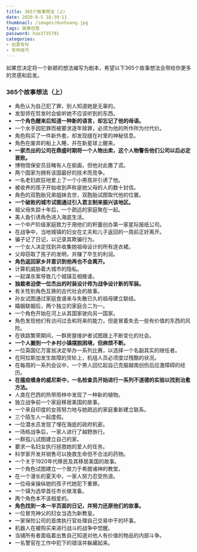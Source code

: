 ```yaml
---
title: 365个故事想法（上）
date: 2020-8-5 18:39:11
thumbnail: /images/dunhuang.jpg
tags: 故事创意
password: hao3735791
categories:
- 创意写作
- 写作技巧
---
```


如果您决定将一个新颖的想法编写为剧本，希望以下365个故事想法会带给你更多的灵感和启发。

### 365个故事想法（上）
<!-- more -->
- 角色认为自己犯了罪，别人知道她是无辜的。
- 发型师在剪发时会偷听她不应该听到的东西。
- **一个角色醒来后知道一种新的语言，却忘记了他的母语。**
- 一个水手因犯罪而被要求逐年赎罪，必须为他的所作所为付代价。
- 角色购买了一件新外套，却发现缝在衬里的神秘信息。
- 角色在废弃的船上入睡，并在新星球上醒来。
- **一家杰出的公司在鼎盛时期将一个人物出卖，这个人物警告他们公司以后必定衰败。**
- 博物馆保安员目睹有人在偷画，但他对此撒了谎。
- 两个国家为拥有该国最好的技术而竞争。
- 一名老妇疯狂地爱上了一个小男孩并引诱了他。
- 被收养的孩子开始收到声称是她父母的人的数十封信。
- 角色的双胞胎兄弟姐妹去世，双胞胎试图取代他的位置。
- **一个破败的城市试图通过引入君主制来振兴该地区。**
- 祖父母失踪十年后，一个疏远的家庭聚在一起。
- 美人鱼引诱角色进入海底生活。
- 一个中产阶级家庭致力于用他们的积蓄创办第一家星际报纸公司。
- 在战争中，当地城镇的妇女在丈夫和儿子返回的一周前正好离开。
- 骗子记了日记，以记录其欺骗行为。
- 一个女人决定找到并收集她祖母设计的所有连衣裙。
- 父母窃取了孩子的发明，并赚了毕生的利润。
- **角色返回家乡并意识到他再也不会离开。**
- 计算机威胁着大城市的隐私。
- 一起谋杀案导致几个城镇互相推诿。
- **独裁者迫使一位杰出的时装设计师为战争设计新的军装。**
- 有关性别角色互换的古代社会的故事。
- 孙女试图通过家庭食谱来与失散已久的祖母建立联结。
- 婚姻联姻后，两个独立的家庭合二为一。
- 一个角色开始在河上从其国家驶向另一国家。
- 角色发现他们有访问过去和将来的能力，但是冒着失去一些有价值的东西的风险。
- 在铁路繁荣期间，一群房屋维护者试图跟上不断变化的社会。
- **一个人搬到一个乡村小镇摆脱困境，但麻烦不断。**
- 一位英国亿万富翁决定举办一系列比赛，以选择一个名副其实的继任者。
- 在阿拉斯加发生故障的货轮上，机组人员必须度过残酷的状况。
- 在每周的一系列会议中，一个男人回忆起自己克服越南创伤后应激障碍的经历。
- **在瘟疫缠身的威尼斯中，一名检查员开始进行一系列不道德的实验以找到治愈方法。**
- 人类在巴西的热带雨林中发现了一种新的植物。
- 独立战争前一个家庭移居美国的故事。
- 一个来自印度的女孩努力地与她疏远的家庭重新建立联系。
- 三个陌生人一起度假。
- 一位潜水员发现了埋在海底的政府机密。
- 一场核战争后，一家人进行了越野旅行。
- 一群孤儿试图建立自己的家。
- 要求一名妇女执行拯救她的爱人的任务。
- 科学家开发并销售可以挽救生命但不合法的药物。
- 一个关于1920年代移民及其移居美国的故事。
- 一个角色试图建立一个致力于希腊诸神的教堂。
- 在一个漫长的夏天中，一家人努力忍受热浪。
- 一位母亲操纵她的孩子代她犯下重罪。
- 一个镇为选举首任市长做准备。
- 两个角色本不该相爱的。
- **角色找到一本一半页面的日记，并努力还原他们的故事。**
- 一位冒充神父的妇女当选为新教皇。
- 一家保险公司的首席执行官处理自己交易中干的坏事。
- 机器人在被购买来进行战斗的战争中觉醒。
- 当铺所有者面临着出售自己知道对他人有价值的物品的内部斗争。
- 一名警官在工作中犯下的错误并躲藏起来。